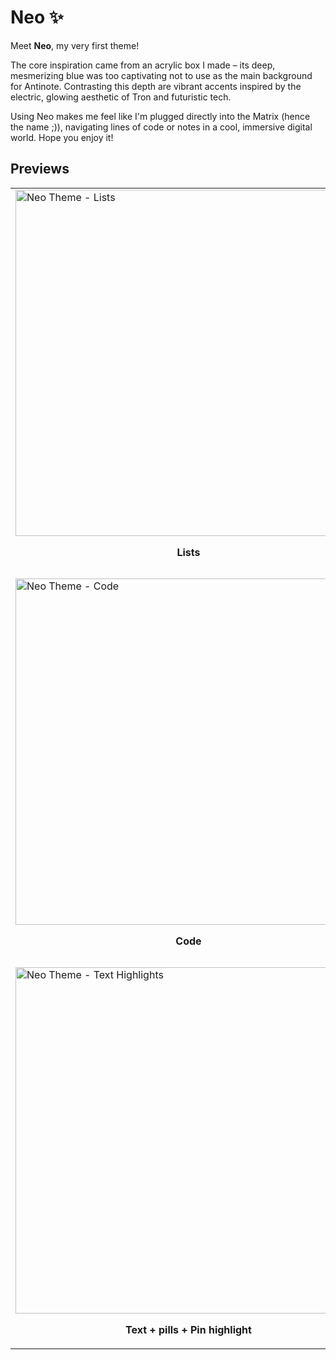 # Neo ✨

Meet **Neo**, my very first theme!

The core inspiration came from an acrylic box I made – its deep, mesmerizing blue was too captivating not to use as the main background for Antinote. Contrasting this depth are vibrant accents inspired by the electric, glowing aesthetic of Tron and futuristic tech.

Using Neo makes me feel like I'm plugged directly into the Matrix (hence the name ;)), navigating lines of code or notes in a cool, immersive digital world. Hope you enjoy it!

## Previews

<table>
  <tr>
    <td>
      <img width="554" alt="Neo Theme - Lists" src="https://github.com/user-attachments/assets/4fafda8a-509a-4534-a8ea-a92f3388ac65" />
      <p align="center"><strong>Lists</strong></p>
    </td>
    <td>
      <img width="554" alt="Neo Theme - Math" src="https://github.com/user-attachments/assets/21721185-8941-41bd-9e07-08a36e6b85d5" />
      <p align="center"><strong>Math</strong></p>
    </td>
  </tr>
  <tr>
    <td>
      <img width="554" alt="Neo Theme - Code" src="https://github.com/user-attachments/assets/166af25e-2522-4175-aab4-6300ccc6d3fe" />
      <p align="center"><strong>Code</strong></p>
    </td>
    <td>
      <img width="554" alt="Neo Theme - Misc" src="https://github.com/user-attachments/assets/e06044d9-097f-4523-86f3-c01c819e9416" />
      <p align="center"><strong>Misc</strong><br>Typing, links, formatting, UI Highlight</p>
    </td>
  </tr>
  <tr>
    <td>
      <img width="554" alt="Neo Theme - Text Highlights" src="https://github.com/user-attachments/assets/b371d50e-89f1-48cf-bea7-18603a16e599" />
      <p align="center"><strong>Text + pills + Pin highlight</strong></p>
    </td>
    <td>
      <img width="554" alt="Neo Theme - Search Window" src="https://github.com/user-attachments/assets/04d51625-597e-4e7b-b819-a58a910ef2a4" />
      <p align="center"><strong>Search window</strong></p>
    </td>
  </tr>
</table>
